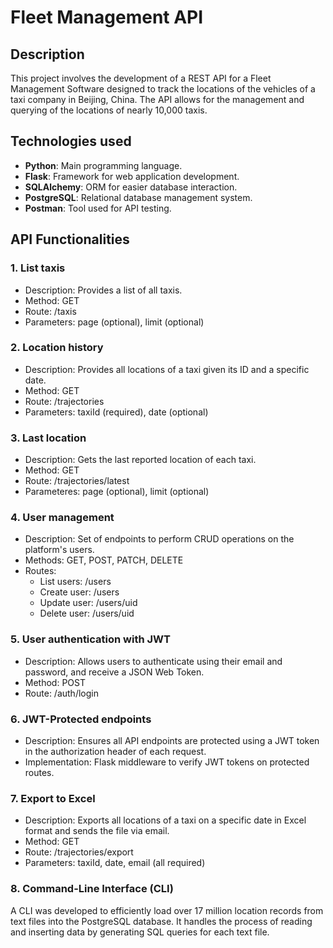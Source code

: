 # Fleet Management API

## Description

This project involves the development of a REST API for a Fleet Management Software designed to track the locations of the vehicles of a taxi company in Beijing, China. The API allows for the management and querying of the locations of nearly 10,000 taxis.

## Technologies used

- **Python**: Main programming language.
- **Flask**: Framework for web application development.
- **SQLAlchemy**: ORM for easier database interaction.
- **PostgreSQL**: Relational database management system.
- **Postman**: Tool used for API testing.

## API Functionalities

### 1. List taxis

- Description: Provides a list of all taxis.
- Method: GET
- Route: /taxis
- Parameters:  page (optional), limit (optional)

### 2. Location history

- Description: Provides all locations of a taxi given its ID and a specific date.
- Method: GET
- Route: /trajectories
- Parameters: taxiId (required), date (optional)

### 3. Last location

- Description: Gets the last reported location of each taxi.
- Method: GET
- Route: /trajectories/latest
- Parameteres: page (optional), limit (optional)

### 4. User management

- Description: Set of endpoints to perform CRUD operations on the platform's users.
- Methods: GET, POST, PATCH, DELETE
- Routes:
  - List users: /users
  - Create user: /users
  - Update user: /users/uid
  - Delete user: /users/uid

### 5. User authentication with JWT

- Description: Allows users to authenticate using their email and password, and receive a JSON Web Token.
- Method: POST
- Route: /auth/login

### 6. JWT-Protected endpoints

- Description: Ensures all API endpoints are protected using a JWT token in the authorization header of each request.
- Implementation: Flask middleware to verify JWT tokens on protected routes.

### 7. Export to Excel

- Description: Exports all locations of a taxi on a specific date in Excel format and sends the file via email.
- Method: GET
- Route: /trajectories/export
- Parameters: taxiId, date, email (all required)

### 8. Command-Line Interface (CLI)

A CLI was developed to efficiently load over 17 million location records from text files into the PostgreSQL database. It handles the process of reading and inserting data by generating SQL queries for each text file.

